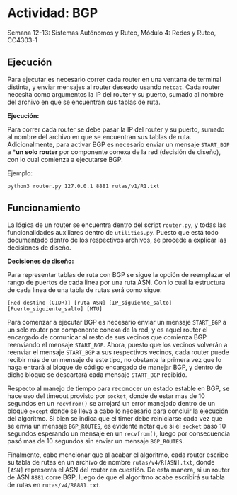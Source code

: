 # Actividad: BGP

Semana 12-13: Sistemas Autónomos y Ruteo, Módulo 4: Redes y Ruteo, CC4303-1

## Ejecución

Para ejecutar es necesario correr cada router en una ventana de terminal distinta, y enviar mensajes al router deseado usando `netcat`.
Cada router necesita como argumentos la IP del router y su puerto, sumado al nombre del archivo en que se encuentran sus tablas de ruta.

**Ejecución:**

Para correr cada router se debe pasar la IP del router y su puerto, sumado al nombre del archivo en que se encuentran sus tablas de ruta.
Adicionalmente, para activar BGP es necesario enviar un mensaje `START_BGP` a ***un solo router** por componente conexa de la red (decisión de diseño), con lo cual comienza a ejecutarse BGP.

Ejemplo:

```bash
python3 router.py 127.0.0.1 8881 rutas/v1/R1.txt
```

## Funcionamiento

La lógica de un router se encuentra dentro del script `router.py`, y todas las funcionalidades auxiliares dentro de `utilities.py`. Puesto que está todo documentado dentro de los respectivos archivos, se procede a explicar las decisiones de diseño.

**Decisiones de diseño:**

Para representar tablas de ruta con BGP se sigue la opción de reemplazar el rango de puertos de cada linea por una ruta ASN. Con lo cual la estructura de cada linea de una tabla de rutas será como sigue:

```[Red destino (CIDR)] [ruta ASN] [IP_siguiente_salto] [Puerto_siguiente_salto] [MTU]```

Para comenzar a ejecutar BGP es necesario enviar un mensaje `START_BGP` a un solo router por componente conexa de la red, y es aquel router el encargado de comunicar al resto de sus vecinos que comienza BGP reenviando el mensaje `START_BGP`. Ahora, puesto que los vecinos volverán a reenviar el mensaje `START_BGP` a sus respectivos vecinos, cada router puede recibir más de un mensaje de este tipo, no obstante la primera vez que lo haga entrará al bloque de código encargado de manejar BGP, y dentro de dicho bloque se descartará cada mensaje `START_BGP` recibido.

Respecto al manejo de tiempo para reconocer un estado estable en BGP, se hace uso del timeout provisto por `socket`, donde de estar mas de 10 segundos en un `recvfrom()` se arrojará un error manejado dentro de un bloque `except` donde se lleva a cabo lo necesario para concluir la ejecución del algoritmo. Si bien se indica que el timer debe reiniciarse cada vez que se envía un mensaje `BGP_ROUTES`, es evidente notar que si el `socket` pasó 10 segundos esperando un mensaje en un `recvfrom()`, luego por consecuencia pasó mas de 10 segundos sin enviar un mensaje `BGP_ROUTES`.

Finalmente, cabe mencionar que al acabar el algoritmo, cada router escribe su tabla de rutas en un archivo de nombre `rutas/v4/R[ASN].txt`, donde `[ASN]` representa el ASN del router en cuestión. De esta manera, si un router de ASN `8881` corre BGP, luego de que el algoritmo acabe escribirá su tabla de rutas en `rutas/v4/R8881.txt`.


